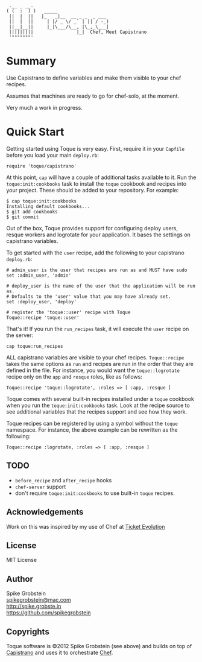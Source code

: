      .__ _ __.   
    ( (  :  ) )   _____                   
     ||  |  ||   |_   _|__  __ _ _  _ ___ 
     ||  |  ||     | |/ _ \/ _` | || / -_)
     ||__|__||     |_|\___/\__, |\_,_\___|
     |||||||||                |_|  Chef, Meet Capistrano
     '"""""""'

# Summary

Use Capistrano to define variables and make them visible to your chef recipes.

Assumes that machines are ready to go for chef-solo, at the moment.

Very much a work in progress.

# Quick Start

Getting started using Toque is very easy. First, require it in your `Capfile` before you load your main `deploy.rb`:

    require 'toque/capistrano'

At this point, `cap` will have a couple of additional tasks available to it. Run the `toque:init:cookbooks` task to install the `toque` cookbook and recipes into your project. These should be added to your repository. For example:

    $ cap toque:init:cookbooks
    Installing default cookbooks...
    $ git add cookbooks
    $ git commit

Out of the box, Toque provides support for configuring deploy users, resque workers and logrotate for your application. It bases the settings on capistrano variables.

To get started with the `user` recipe, add the following to your capistrano `deploy.rb`:

    # admin_user is the user that recipes are run as and MUST have sudo
    set :admin_user, 'admin'

    # deploy_user is the name of the user that the application will be run as.
    # Defaults to the 'user' value that you may have already set.
    set :deploy_user, 'deploy'

    # register the 'toque::user' recipe with Toque
    Toque::recipe 'toque::user'

That's it! If you run the `run_recipes` task, it will execute the `user` recipe on the server:

    cap toque:run_recipes

ALL capistrano variables are visible to your chef recipes. `Toque::recipe` takes the same options as `run` and recipes are run in the order that they are defined in the file. For instance, you would want the `toque::logrotate` recipe only on the `app` and `resque` roles, like as follows:

    Toque::recipe 'toque::logrotate', :roles => [ :app, :resque ]

Toque comes with several built-in recipes installed under a `toque` cookbook when you run the `toque:init:cookbooks` task. Look at the recipe source to see additional variables that the recipes support and see how they work.

Toque recipes can be registered by using a symbol without the `toque` namespace. For instance, the above example can be rewritten as the following:

    Toque::recipe :logrotate, :roles => [ :app, :resque ]

## TODO

 * `before_recipe` and `after_recipe` hooks
 * `chef-server` support
 * don't require `toque:init:cookbooks` to use built-in `toque` recipes.

## Acknowledgements

Work on this was inspired by my use of Chef at [Ticket Evolution](http://www.ticketevolution.com)

## License

MIT License

## Author

Spike Grobstein   
spikegrobstein@mac.com   
http://spike.grobste.in   
https://github.com/spikegrobstein   

## Copyrights

Toque software is &copy;2012 Spike Grobstein (see above) and builds on top of [Capistrano](https://github.com/capistrano/capistrano) and uses it to orchestrate [Chef](http://www.opscode.com).
